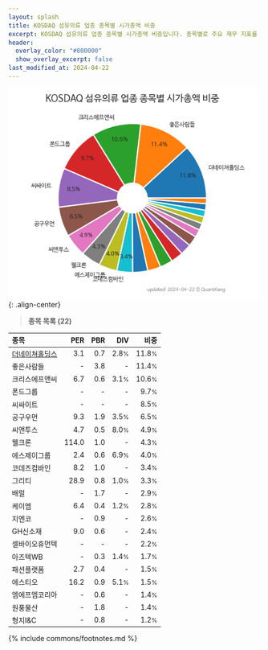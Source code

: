 ```yaml
---
layout: splash
title: KOSDAQ 섬유의류 업종 종목별 시가총액 비중
excerpt: KOSDAQ 섬유의류 업종 종목별 시가총액 비중입니다. 종목별로 주요 재무 지표를 함께 표시합니다.
header:
  overlay_color: "#800000"
  show_overlay_excerpt: false
last_modified_at: 2024-04-22
---
```



![KOSDAQ 섬유의류 업종 종목별 시가총액 비중](/stats/sector/images/kosdaq_업종_섬유의류_종목.png){: .align-center}


> **종목 목록 (22)**<a id="list"></a>

| **종목** | **PER** | **PBR** | **DIV** | **비중** |
| :------- | ------: | ------: | ------: | -------: |
| [더네이쳐홀딩스](/298540/) | 3.1 | 0.7 | 2.8<small>%</small> | 11.8<small>%</small> |
| 좋은사람들 | - | 3.8 | - | 11.4<small>%</small> |
| 크리스에프앤씨 | 6.7 | 0.6 | 3.1<small>%</small> | 10.6<small>%</small> |
| 폰드그룹 | - | - | - | 9.7<small>%</small> |
| 씨싸이트 | - | - | - | 8.5<small>%</small> |
| 공구우먼 | 9.3 | 1.9 | 3.5<small>%</small> | 6.5<small>%</small> |
| 씨앤투스 | 4.7 | 0.5 | 8.0<small>%</small> | 4.9<small>%</small> |
| 웰크론 | 114.0 | 1.0 | - | 4.3<small>%</small> |
| 에스제이그룹 | 2.4 | 0.6 | 6.9<small>%</small> | 4.0<small>%</small> |
| 코데즈컴바인 | 8.2 | 1.0 | - | 3.4<small>%</small> |
| 그리티 | 28.9 | 0.8 | 1.0<small>%</small> | 3.3<small>%</small> |
| 배럴 | - | 1.7 | - | 2.9<small>%</small> |
| 케이엠 | 6.4 | 0.4 | 1.2<small>%</small> | 2.8<small>%</small> |
| 지엔코 | - | 0.9 | - | 2.6<small>%</small> |
| GH신소재 | 9.0 | 0.6 | - | 2.4<small>%</small> |
| 셀바이오휴먼텍 | - | - | - | 2.2<small>%</small> |
| 아즈텍WB | - | 0.3 | 1.4<small>%</small> | 1.7<small>%</small> |
| 패션플랫폼 | 2.7 | 0.4 | - | 1.5<small>%</small> |
| 에스티오 | 16.2 | 0.9 | 5.1<small>%</small> | 1.5<small>%</small> |
| 엠에프엠코리아 | - | 0.6 | - | 1.4<small>%</small> |
| 원풍물산 | - | 1.8 | - | 1.4<small>%</small> |
| 형지I&C | - | 0.8 | - | 1.2<small>%</small> |

{% include commons/footnotes.md %}